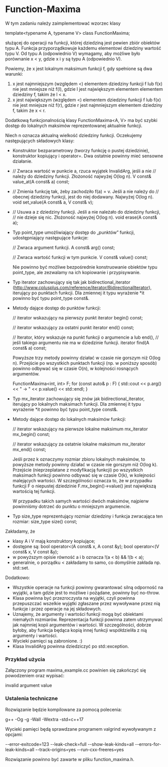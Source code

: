 # Function-Maxima
W tym zadaniu należy zaimplementować wzorzec klasy

template<typename A, typename V> class FunctionMaxima;

służącej do operacji na funkcji, której dziedziną jest pewien zbiór obiektów
typu A. Funkcja przyporządkowuje każdemu elementowi dziedziny wartość typu V.
Od typu A (odpowiednio V) wymagamy, aby możliwe było porównanie x < y,
gdzie x i y są typu A (odpowiednio V).

Powiemy, że x jest lokalnym maksimum funkcji f, gdy spełnione są dwa warunki:
1) x jest najmniejszym (względem <) elementem dziedziny funkcji f lub
   f(x) nie jest mniejsze niż f(l), gdzie l jest największym elementem
   elementem dziedziny f, takim że l < x.
2) x jest największym (względem <) elementem dziedziny funkcji f lub
   f(x) nie jest mniejsze niż f(r), gdzie r jest najmniejszym elementem
   dziedziny f, takim że x < r.

Dodatkową funkcjonalnością klasy FunctionMaxima<A, V> ma być szybki
dostęp do lokalnych maksimów reprezentowanej aktualnie funkcji.

Niech n oznacza aktualną wielkość dziedziny funkcji.
Oczekujemy następujących składowych klasy:

* Konstruktor bezparametrowy (tworzy funkcję o pustej  dziedzinie),
  konstruktor kopiujący i operator=. Dwa ostatnie powinny mieć
  sensowne działanie.

* // Zwraca wartość w punkcie a, rzuca wyjątek InvalidArg, jeśli a nie
  // należy do dziedziny funkcji. Złożoność najwyżej O(log n).
  V const& value_at(A const& a) const;

* // Zmienia funkcję tak, żeby zachodziło f(a) = v. Jeśli a nie należy do
  // obecnej dziedziny funkcji, jest do niej dodawany. Najwyżej O(log n).
  void set_value(A const& a, V const& v);

* // Usuwa a z dziedziny funkcji. Jeśli a nie należało do dziedziny funkcji,
  // nie dzieje się nic. Złożoność najwyżej O(log n).
  void erase(A const& a);

* Typ point_type umożliwiający dostęp do „punktów” funkcji, udostępniający
  następujące funkcje:

    // Zwraca argument funkcji.
    A const& arg() const;

    // Zwraca wartość funkcji w tym punkcie.
    V const& value() const;

  Nie powinno być możliwe bezpośrednie konstruowanie obiektów typu
  point_type, ale zezwalamy na ich kopiowanie i przypisywanie.

* Typ iterator zachowujący się tak jak bidirectional_iterator
  (http://www.cplusplus.com/reference/iterator/BidirectionalIterator),
  iterujący po punktach funkcji.
  Dla zmiennej it typu wyrażenie *it powinno być typu point_type const&.

* Metody dające dostęp do punktów funkcji:

  // iterator wskazujący na pierwszy punkt
  iterator begin() const;

  // iterator wskazujący za ostatni punkt
  iterator end() const;

  // Iterator, który wskazuje na punkt funkcji o argumencie a lub end(),
  // jeśli takiego argumentu nie ma w dziedzinie funkcji.
  iterator find(A const& a) const;

  Powyższe trzy metody powinny działać w czasie nie gorszym niż O(log n).
  Przejście po wszystkich punktach funkcji (np. w poniższy sposób) powinno
  odbywać się w czasie O(n), w kolejności rosnących argumentów.

  FunctionMaxima<int, int> F;
  for (const auto& p : F) {
    std::cout << p.arg() << " -> " << p.value() << std::endl;
  }

* Typ mx_iterator zachowujący się znów jak bidirectional_iterator,
  iterujący po lokalnych maksimach funkcji.
  Dla zmiennej it typu wyrażenie *it powinno być typu point_type const&.

* Metody dające dostęp do lokalnych maksimów funkcji:

  // iterator wskazujący na pierwsze lokalne maksimum
  mx_iterator mx_begin() const;

  // iterator wskazujący za ostatnie lokalne maksimum
  mx_iterator mx_end() const;

  Jeśli przez k oznaczymy rozmiar zbioru lokalnych maksimów, to powyższe
  metody powinny działać w czasie nie gorszym niż O(log k).
  Przejście (nieprzeplatane z modyfikacją funkcji) po wszystkich maksimach
  funkcji powinno odbywać się w czasie O(k), w kolejności malejących wartości.
  W szczególności oznacza to, że w przypadku funkcji F o niepustej dziedzinie
  F.mx_begin()->value() jest największą wartością tej funkcji.

  W przypadku takich samych wartości dwóch maksimów, najpierw powinniśmy
  dotrzeć do punktu o mniejszym argumencie.

* Typ size_type reprezentujący rozmiar dziedziny i funkcja zwracająca ten
  rozmiar:
  size_type size() const;

Zakładamy, że
* klasy A i V mają konstruktory kopiujące;
* dostępne są:
  bool operator<(A const& x, A const &y);
  bool operator<(V const& x, V const &y);
* w powyższym opisie równość a i b oznacza !(a < b) && !(b < a);
* generalnie, o porządku < zakładamy to samo, co domyślnie zakłada np. std::set.

Dodatkowo:
* Wszystkie operacje na funkcji powinny gwarantować silną odporność
  na wyjątki, a tam gdzie jest to możliwe i pożądane, powinny być no-throw.
* Klasa powinna być przezroczysta na wyjątki, czyli powinna przepuszczać
  wszelkie wyjątki zgłaszane przez wywoływane przez nią funkcje i przez
  operacje na jej składowych.
* Uznajemy, że argumenty i wartości funkcji mogą być obiektami niemałych
  rozmiarów. Reprezentacja funkcji powinna zatem utrzymywać jak najmniej
  kopii argumentów i wartości. W szczególności, dobrze byłoby, aby funkcja
  będąca kopią innej funkcji współdzieliła z nią argumenty i wartości.
* Wycieki pamięci są zabronione. :)
* Klasa InvalidArg powinna dziedziczyć po std::exception.

### Przykład użycia

Załączony program maxima_example.cc powinien się zakończyć się powodzeniem
oraz wypisać:

invalid argument value

### Ustalenia techniczne

Rozwiązanie będzie kompilowane za pomocą polecenia:

g++ -Og -g -Wall -Wextra -std=c++17

Wycieki pamięci będą sprawdzane programem valgrind wywoływanym z opcjami:

--error-exitcode=123 --leak-check=full --show-leak-kinds=all --errors-for-leak-kinds=all --track-origins=yes --run-cxx-freeres=yes

Rozwiązanie powinno być zawarte w pliku function_maxima.h.
